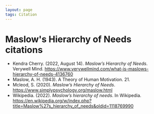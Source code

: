 ```yaml
---
layout: page
tags: Citation 
---
```


# Maslow's Hierarchy of Needs citations

- Kendra Cherry. (2022, August 14). _Maslow’s Hierarchy of Needs_. Verywell Mind. https://www.verywellmind.com/what-is-maslows-hierarchy-of-needs-4136760
- Maslow, A. H. (1943). A Theory of Human Motivation. 21.
- Mcleod, S. (2020). _Maslow’s Hierarchy of Needs_. https://www.simplypsychology.org/maslow.html
- Wikipedia. (2022). _Maslow’s hierarchy of needs_. In Wikipedia. https://en.wikipedia.org/w/index.php?title=Maslow%27s_hierarchy_of_needs&oldid=1118769990